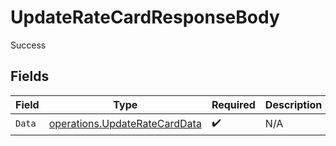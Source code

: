# UpdateRateCardResponseBody

Success


## Fields

| Field                                                                          | Type                                                                           | Required                                                                       | Description                                                                    |
| ------------------------------------------------------------------------------ | ------------------------------------------------------------------------------ | ------------------------------------------------------------------------------ | ------------------------------------------------------------------------------ |
| `Data`                                                                         | [operations.UpdateRateCardData](../../models/operations/updateratecarddata.md) | :heavy_check_mark:                                                             | N/A                                                                            |